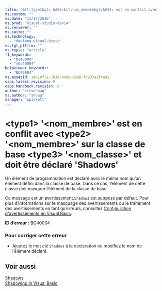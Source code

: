 ```yaml
---
title: "&lt;type1&gt; &#39;&lt;nom_membre&gt;&#39; est en conflit avec &lt;type2&gt; &#39;&lt;nom_membre&gt;&#39; sur la classe de base &lt;type3&gt; &#39;&lt;nom_classe&gt;&#39; et doit &#234;tre d&#233;clar&#233; &#39;Shadows&#39; | Microsoft Docs"
ms.custom: ""
ms.date: "11/17/2016"
ms.prod: "visual-studio-dev14"
ms.reviewer: ""
ms.suite: ""
ms.technology: 
  - "devlang-visual-basic"
ms.tgt_pltfrm: ""
ms.topic: "article"
f1_keywords: 
  - "bc40004"
  - "vbc40004"
helpviewer_keywords: 
  - "BC40004"
ms.assetid: 24d10f31-3b3d-448c-b928-fc937e1f4a92
caps.latest.revision: 9
caps.handback.revision: 9
author: "stevehoag"
ms.author: "shoag"
manager: "wpickett"
---
```

# &lt;type1&gt; &#39;&lt;nom_membre&gt;&#39; est en conflit avec &lt;type2&gt; &#39;&lt;nom_membre&gt;&#39; sur la classe de base &lt;type3&gt; &#39;&lt;nom_classe&gt;&#39; et doit &#234;tre d&#233;clar&#233; &#39;Shadows&#39;
Un élément de programmation est déclaré avec le même nom qu’un élément défini dans la classe de base. Dans ce cas, l’élément de cette classe doit masquer l’élément de la classe de base.  
  
 Ce message est un avertissement.`Shadows` est supposé par défaut. Pour plus d’informations sur le masquage des avertissements ou le traitement des avertissements en tant qu’erreurs, consultez [Configuration d'avertissements en Visual Basic](../ide/configuring-warnings-in-visual-basic.md).  
  
 **ID d’erreur :** BC40004  
  
### Pour corriger cette erreur  
  
-   Ajoutez le mot clé `Shadows` à la déclaration ou modifiez le nom de l’élément déclaré.  
  
## Voir aussi  
 [Shadows](/dotnet/visual-basic/language-reference/modifiers/shadows)   
 [Shadowing in Visual Basic](/dotnet/visual-basic/programming-guide/language-features/declared-elements/shadowing)